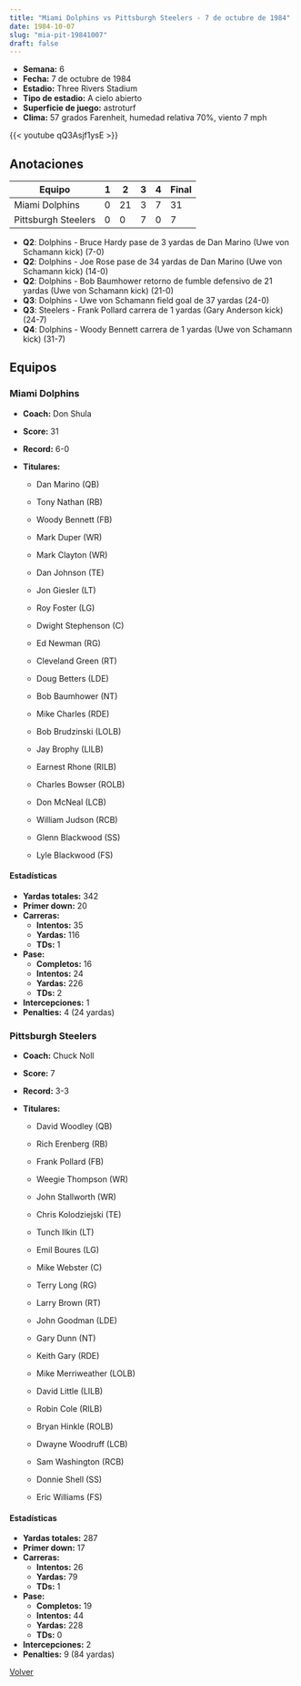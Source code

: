 ```yaml
---
title: "Miami Dolphins vs Pittsburgh Steelers - 7 de octubre de 1984"
date: 1984-10-07
slug: "mia-pit-19841007"
draft: false
---
```


- **Semana:** 6
- **Fecha:** 7 de octubre de 1984
- **Estadio:** Three Rivers Stadium
- **Tipo de estadio:** A cielo abierto
- **Superficie de juego:** astroturf
- **Clima:** 57 grados Farenheit, humedad relativa 70%, viento 7 mph


{{< youtube qQ3Asjf1ysE >}}


## Anotaciones
| Equipo | 1 | 2 | 3 | 4 | Final |
|--------|---|---|---|---|-------|
| Miami Dolphins  | 0 | 21 | 3 | 7  | 31 |
| Pittsburgh Steelers  | 0 | 0 | 7 | 0  | 7 |
- **Q2**: Dolphins - Bruce Hardy pase de 3 yardas de Dan Marino (Uwe von Schamann kick) (7-0)
- **Q2**: Dolphins - Joe Rose pase de 34 yardas de Dan Marino (Uwe von Schamann kick) (14-0)
- **Q2**: Dolphins - Bob Baumhower retorno de fumble defensivo de 21 yardas (Uwe von Schamann kick) (21-0)
- **Q3**: Dolphins - Uwe von Schamann field goal de 37 yardas (24-0)
- **Q3**: Steelers - Frank Pollard carrera de 1 yardas (Gary Anderson kick) (24-7)
- **Q4**: Dolphins - Woody Bennett carrera de 1 yardas (Uwe von Schamann kick) (31-7)


## Equipos


### Miami Dolphins
* **Coach:** Don Shula
* **Score:** 31
* **Record:** 6-0
* **Titulares:** 

  * Dan Marino (QB) 

  * Tony Nathan (RB) 

  * Woody Bennett (FB) 

  * Mark Duper (WR) 

  * Mark Clayton (WR) 

  * Dan Johnson (TE) 

  * Jon Giesler (LT) 

  * Roy Foster (LG) 

  * Dwight Stephenson (C) 

  * Ed Newman (RG) 

  * Cleveland Green (RT) 

  * Doug Betters (LDE) 

  * Bob Baumhower (NT) 

  * Mike Charles (RDE) 

  * Bob Brudzinski (LOLB) 

  * Jay Brophy (LILB) 

  * Earnest Rhone (RILB) 

  * Charles Bowser (ROLB) 

  * Don McNeal (LCB) 

  * William Judson (RCB) 

  * Glenn Blackwood (SS) 

  * Lyle Blackwood (FS) 

#### Estadísticas
* **Yardas totales:** 342
* **Primer down:** 20
* **Carreras:**
  * **Intentos:** 35
  * **Yardas:** 116
  * **TDs:** 1
* **Pase:**
  * **Completos:** 16
  * **Intentos:** 24
  * **Yardas:** 226
  * **TDs:** 2
* **Intercepciones:** 1
* **Penalties:** 4 (24 yardas)

### Pittsburgh Steelers
* **Coach:** Chuck Noll
* **Score:** 7
* **Record:** 3-3
* **Titulares:** 

  * David Woodley (QB) 

  * Rich Erenberg (RB) 

  * Frank Pollard (FB) 

  * Weegie Thompson (WR) 

  * John Stallworth (WR) 

  * Chris Kolodziejski (TE) 

  * Tunch Ilkin (LT) 

  * Emil Boures (LG) 

  * Mike Webster (C) 

  * Terry Long (RG) 

  * Larry Brown (RT) 

  * John Goodman (LDE) 

  * Gary Dunn (NT) 

  * Keith Gary (RDE) 

  * Mike Merriweather (LOLB) 

  * David Little (LILB) 

  * Robin Cole (RILB) 

  * Bryan Hinkle (ROLB) 

  * Dwayne Woodruff (LCB) 

  * Sam Washington (RCB) 

  * Donnie Shell (SS) 

  * Eric Williams (FS) 

#### Estadísticas
* **Yardas totales:** 287
* **Primer down:** 17
* **Carreras:**
  * **Intentos:** 26
  * **Yardas:** 79
  * **TDs:** 1
* **Pase:**
  * **Completos:** 19
  * **Intentos:** 44
  * **Yardas:** 228
  * **TDs:** 0
* **Intercepciones:** 2
* **Penalties:** 9 (84 yardas)


[Volver](/historia/1984)
